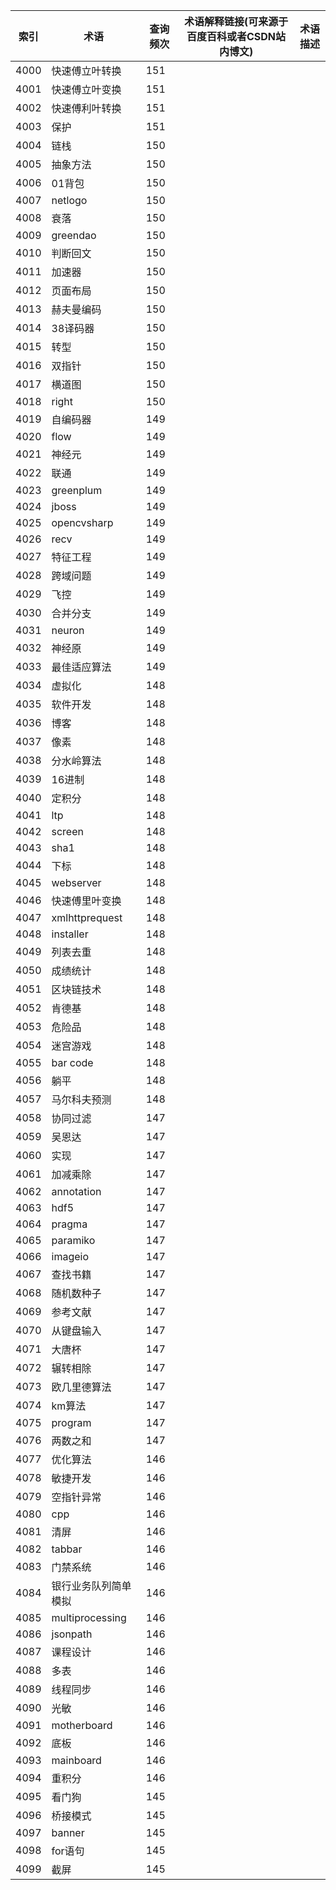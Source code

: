 | 索引   | 术语              | 查询频次 | 术语解释链接(可来源于百度百科或者CSDN站内博文) | 术语描述 |
| ---- | --------------- | ---- | -------------------------- | ---- |
| 4000 | 快速傅立叶转换         | 151  |                            |      |
| 4001 | 快速傅立叶变换         | 151  |                            |      |
| 4002 | 快速傅利叶转换         | 151  |                            |      |
| 4003 | 保护              | 151  |                            |      |
| 4004 | 链栈              | 150  |                            |      |
| 4005 | 抽象方法            | 150  |                            |      |
| 4006 | 01背包            | 150  |                            |      |
| 4007 | netlogo         | 150  |                            |      |
| 4008 | 衰落              | 150  |                            |      |
| 4009 | greendao        | 150  |                            |      |
| 4010 | 判断回文            | 150  |                            |      |
| 4011 | 加速器             | 150  |                            |      |
| 4012 | 页面布局            | 150  |                            |      |
| 4013 | 赫夫曼编码           | 150  |                            |      |
| 4014 | 38译码器           | 150  |                            |      |
| 4015 | 转型              | 150  |                            |      |
| 4016 | 双指针             | 150  |                            |      |
| 4017 | 横道图             | 150  |                            |      |
| 4018 | right           | 150  |                            |      |
| 4019 | 自编码器            | 149  |                            |      |
| 4020 | flow            | 149  |                            |      |
| 4021 | 神经元             | 149  |                            |      |
| 4022 | 联通              | 149  |                            |      |
| 4023 | greenplum       | 149  |                            |      |
| 4024 | jboss           | 149  |                            |      |
| 4025 | opencvsharp     | 149  |                            |      |
| 4026 | recv            | 149  |                            |      |
| 4027 | 特征工程            | 149  |                            |      |
| 4028 | 跨域问题            | 149  |                            |      |
| 4029 | 飞控              | 149  |                            |      |
| 4030 | 合并分支            | 149  |                            |      |
| 4031 | neuron          | 149  |                            |      |
| 4032 | 神经原             | 149  |                            |      |
| 4033 | 最佳适应算法          | 149  |                            |      |
| 4034 | 虚拟化             | 148  |                            |      |
| 4035 | 软件开发            | 148  |                            |      |
| 4036 | 博客              | 148  |                            |      |
| 4037 | 像素              | 148  |                            |      |
| 4038 | 分水岭算法           | 148  |                            |      |
| 4039 | 16进制            | 148  |                            |      |
| 4040 | 定积分             | 148  |                            |      |
| 4041 | ltp             | 148  |                            |      |
| 4042 | screen          | 148  |                            |      |
| 4043 | sha1            | 148  |                            |      |
| 4044 | 下标              | 148  |                            |      |
| 4045 | webserver       | 148  |                            |      |
| 4046 | 快速傅里叶变换         | 148  |                            |      |
| 4047 | xmlhttprequest  | 148  |                            |      |
| 4048 | installer       | 148  |                            |      |
| 4049 | 列表去重            | 148  |                            |      |
| 4050 | 成绩统计            | 148  |                            |      |
| 4051 | 区块链技术           | 148  |                            |      |
| 4052 | 肯德基             | 148  |                            |      |
| 4053 | 危险品             | 148  |                            |      |
| 4054 | 迷宫游戏            | 148  |                            |      |
| 4055 | bar code        | 148  |                            |      |
| 4056 | 躺平              | 148  |                            |      |
| 4057 | 马尔科夫预测          | 148  |                            |      |
| 4058 | 协同过滤            | 147  |                            |      |
| 4059 | 吴恩达             | 147  |                            |      |
| 4060 | 实现              | 147  |                            |      |
| 4061 | 加减乘除            | 147  |                            |      |
| 4062 | annotation      | 147  |                            |      |
| 4063 | hdf5            | 147  |                            |      |
| 4064 | pragma          | 147  |                            |      |
| 4065 | paramiko        | 147  |                            |      |
| 4066 | imageio         | 147  |                            |      |
| 4067 | 查找书籍            | 147  |                            |      |
| 4068 | 随机数种子           | 147  |                            |      |
| 4069 | 参考文献            | 147  |                            |      |
| 4070 | 从键盘输入           | 147  |                            |      |
| 4071 | 大唐杯             | 147  |                            |      |
| 4072 | 辗转相除            | 147  |                            |      |
| 4073 | 欧几里德算法          | 147  |                            |      |
| 4074 | km算法            | 147  |                            |      |
| 4075 | program         | 147  |                            |      |
| 4076 | 两数之和            | 147  |                            |      |
| 4077 | 优化算法            | 146  |                            |      |
| 4078 | 敏捷开发            | 146  |                            |      |
| 4079 | 空指针异常           | 146  |                            |      |
| 4080 | cpp             | 146  |                            |      |
| 4081 | 清屏              | 146  |                            |      |
| 4082 | tabbar          | 146  |                            |      |
| 4083 | 门禁系统            | 146  |                            |      |
| 4084 | 银行业务队列简单模拟      | 146  |                            |      |
| 4085 | multiprocessing | 146  |                            |      |
| 4086 | jsonpath        | 146  |                            |      |
| 4087 | 课程设计            | 146  |                            |      |
| 4088 | 多表              | 146  |                            |      |
| 4089 | 线程同步            | 146  |                            |      |
| 4090 | 光敏              | 146  |                            |      |
| 4091 | motherboard     | 146  |                            |      |
| 4092 | 底板              | 146  |                            |      |
| 4093 | mainboard       | 146  |                            |      |
| 4094 | 重积分             | 146  |                            |      |
| 4095 | 看门狗             | 145  |                            |      |
| 4096 | 桥接模式            | 145  |                            |      |
| 4097 | banner          | 145  |                            |      |
| 4098 | for语句           | 145  |                            |      |
| 4099 | 截屏              | 145  |                            |      |
